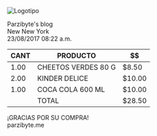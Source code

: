 
<!DOCTYPE html>
<html>
    <head>
    </head>
    <body>
        <div class="ticket">
            <img
                src="https://user-images.githubusercontent.com/114195889/191869545-2bbf5007-2e5d-430a-886f-84d41662eafa.png
"
                alt="Logotipo">
            <p class="centrado">Parzibyte's blog
                <br>New New York
                <br>23/08/2017 08:22 a.m.</p>
            <table>
                <thead>
                    <tr>
                        <th class="cantidad">CANT</th>
                        <th class="producto">PRODUCTO</th>
                        <th class="precio">$$</th>
                    </tr>
                </thead>
                <tbody>
                    <tr>
                        <td class="cantidad">1.00</td>
                        <td class="producto">CHEETOS VERDES 80 G</td>
                        <td class="precio">$8.50</td>
                    </tr>
                    <tr>
                        <td class="cantidad">2.00</td>
                        <td class="producto">KINDER DELICE</td>
                        <td class="precio">$10.00</td>
                    </tr>
                    <tr>
                        <td class="cantidad">1.00</td>
                        <td class="producto">COCA COLA 600 ML</td>
                        <td class="precio">$10.00</td>
                    </tr>
                    <tr>
                        <td class="cantidad"></td>
                        <td class="producto">TOTAL</td>
                        <td class="precio">$28.50</td>
                    </tr>
                </tbody>
            </table>
            <p class="centrado">¡GRACIAS POR SU COMPRA!
                <br>parzibyte.me</p>
        </div>
    </body>
</html>
